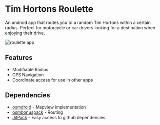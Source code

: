 # Tim Hortons Roulette
An android app that routes you to a random Tim Hortons within a certain radius. Perfect for motorcycle or car drivers looking for a destination when enjoying their drive.

![roulette app](https://shane-brown.ca/img/75b851f.gif "Roulette Demo")

## Features
* Modifiable Radius
* GPS Navigation
* Coordinate access for use in other apps

## Dependencies
* [osmdroid](https://github.com/osmdroid/osmdroid) - Mapview implementation
* [osmbonuspack](https://github.com/MKergall/osmbonuspack) - Routing
* [JitPack](https://jitpack.io/) - Easy access to github dependencies
